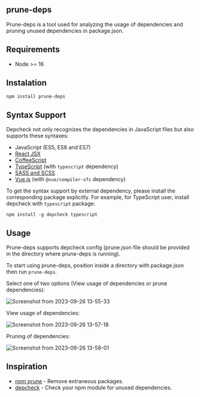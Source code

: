 ## prune-deps

Prune-deps is a tool used for analyzing the usage of dependencies and pruning unused dependencies in package.json.

## Requirements
* Node >= 16


## Instalation
```
npm install prune-deps
```

## Syntax Support

Depcheck not only recognizes the dependencies in JavaScript files but also supports these syntaxes:

- JavaScript (ES5, ES6 and ES7)
- [React JSX](http://facebook.github.io/react/docs/jsx-in-depth.html)
- [CoffeeScript](http://coffeescript.org/)
- [TypeScript](http://www.typescriptlang.org/) (with `typescript` dependency)
- [SASS and SCSS](http://sass-lang.com/)
- [Vue.js](https://vuejs.org/) (with `@vue/compiler-sfc` dependency)

To get the syntax support by external dependency, please install the corresponding package explicitly. For example, for TypeScript user, install depcheck with `typescript` package:

```
npm install -g depcheck typescript
```

## Usage
Prune-deps supports depcheck config (prune.json file should be provided in the directory where prune-deps is running).

To start using prune-deps, position inside a directory with package.json then run ```prune-deps```.

Select one of two options (View usage of dependencies or prune dependencies):

![Screenshot from 2023-09-26 13-55-33](https://github.com/Jokara998/prune-deps/assets/52428675/8d1978e2-2cb5-43c5-9d21-56b417e2a655)

View usage of dependencies:

![Screenshot from 2023-09-26 13-57-18](https://github.com/Jokara998/prune-deps/assets/52428675/8404e584-7715-4634-a8ba-771171ace467)

Pruning of dependencies:

![Screenshot from 2023-09-26 13-58-01](https://github.com/Jokara998/prune-deps/assets/52428675/d65b3093-8f2a-402c-ab3f-7694e801691d)




## Inspiration
* [npm prune](https://docs.npmjs.com/cli/prune.html) - Remove extraneous packages.
* [depcheck](https://github.com/depcheck/depcheck) - Check your npm module for unused dependencies.
